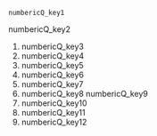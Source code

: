 ```ngMeta
numbericQ_key1
```

numbericQ_key2
1. numbericQ_key3
2. numbericQ_key4
3. numbericQ_key5
4. numbericQ_key6
5. numbericQ_key7
6. numbericQ_key8
numbericQ_key9
1. numbericQ_key10
2. numbericQ_key11
3. numbericQ_key12
